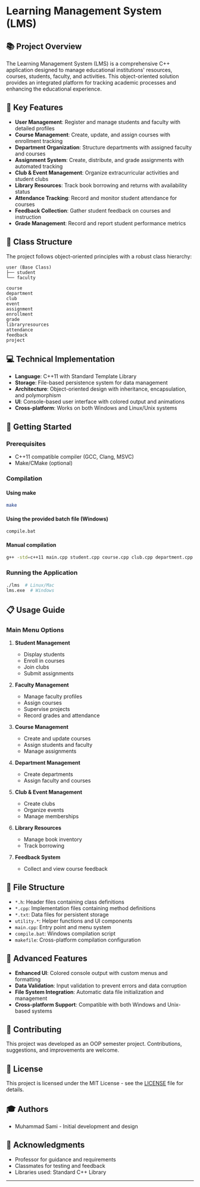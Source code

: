 # Learning Management System (LMS)


## 📚 Project Overview

The Learning Management System (LMS) is a comprehensive C++ application designed to manage educational institutions' resources, courses, students, faculty, and activities. This object-oriented solution provides an integrated platform for tracking academic processes and enhancing the educational experience.

## 🌟 Key Features

- **User Management**: Register and manage students and faculty with detailed profiles
- **Course Management**: Create, update, and assign courses with enrollment tracking
- **Department Organization**: Structure departments with assigned faculty and courses
- **Assignment System**: Create, distribute, and grade assignments with automated tracking
- **Club & Event Management**: Organize extracurricular activities and student clubs
- **Library Resources**: Track book borrowing and returns with availability status
- **Attendance Tracking**: Record and monitor student attendance for courses
- **Feedback Collection**: Gather student feedback on courses and instruction
- **Grade Management**: Record and report student performance metrics

## 🧩 Class Structure

The project follows object-oriented principles with a robust class hierarchy:

```
user (Base Class)
├── student
└── faculty

course
department
club
event
assignment
enrollment
grade
libraryresources
attendance
feedback
project
```

## 💻 Technical Implementation

- **Language**: C++11 with Standard Template Library
- **Storage**: File-based persistence system for data management
- **Architecture**: Object-oriented design with inheritance, encapsulation, and polymorphism
- **UI**: Console-based user interface with colored output and animations
- **Cross-platform**: Works on both Windows and Linux/Unix systems

## 🚀 Getting Started

### Prerequisites

- C++11 compatible compiler (GCC, Clang, MSVC)
- Make/CMake (optional)

### Compilation

#### Using make
```bash
make
```

#### Using the provided batch file (Windows)
```bash
compile.bat
```

#### Manual compilation
```bash
g++ -std=c++11 main.cpp student.cpp course.cpp club.cpp department.cpp utility.cpp user.cpp enrollment.cpp assignment.cpp event.cpp faculty.cpp project.cpp grade.cpp libraryresources.cpp attendance.cpp feedback.cpp -o lms
```

### Running the Application
```bash
./lms  # Linux/Mac
lms.exe  # Windows
```

## 📋 Usage Guide

### Main Menu Options
1. **Student Management**
   - Display students
   - Enroll in courses
   - Join clubs
   - Submit assignments

2. **Faculty Management**
   - Manage faculty profiles
   - Assign courses
   - Supervise projects
   - Record grades and attendance

3. **Course Management**
   - Create and update courses
   - Assign students and faculty
   - Manage assignments

4. **Department Management**
   - Create departments
   - Assign faculty and courses

5. **Club & Event Management**
   - Create clubs
   - Organize events
   - Manage memberships

6. **Library Resources**
   - Manage book inventory
   - Track borrowing

7. **Feedback System**
   - Collect and view course feedback

## 📂 File Structure

- `*.h`: Header files containing class definitions
- `*.cpp`: Implementation files containing method definitions
- `*.txt`: Data files for persistent storage
- `utility.*`: Helper functions and UI components
- `main.cpp`: Entry point and menu system
- `compile.bat`: Windows compilation script
- `makefile`: Cross-platform compilation configuration

## 🔧 Advanced Features

- **Enhanced UI**: Colored console output with custom menus and formatting
- **Data Validation**: Input validation to prevent errors and data corruption
- **File System Integration**: Automatic data file initialization and management
- **Cross-platform Support**: Compatible with both Windows and Unix-based systems

## 📝 Contributing

This project was developed as an OOP semester project. Contributions, suggestions, and improvements are welcome.

## 📜 License

This project is licensed under the MIT License - see the [LICENSE](LICENSE) file for details.

## 🎓 Authors

- Muhammad Sami - Initial development and design

## 🙏 Acknowledgments

- Professor for guidance and requirements
- Classmates for testing and feedback
- Libraries used: Standard C++ Library

---


